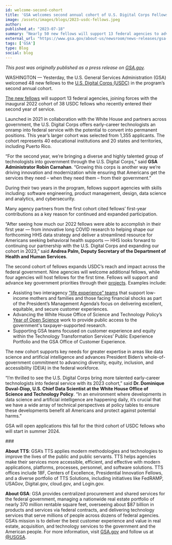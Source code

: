 ```yaml
---
id: welcome-second-cohort
title: 'GSA welcomes second annual cohort of U.S. Digital Corps Fellows'
image: /assets/images/blogs/2023-usdc-fellows.jpeg
author: 
published_at: "2023-07-18"
summary: "Nearly 50 new fellows will support 13 federal agencies to advance key Biden-Harris Administration priorities."
external_url: "https://www.gsa.gov/about-us/newsroom/news-releases/gsa-welcomes-second-annual-cohort-of-us-digital-07182023"
tags: ['GSA']
type: Blog
social: blog
---
```

*This post was originally published as a press release on [GSA.gov](https://www.gsa.gov/about-us/newsroom/news-releases/gsa-welcomes-second-annual-cohort-of-us-digital-07182023).*

WASHINGTON — Yesterday, the U.S. General Services Administration (GSA) welcomed 48 new fellows to the [U.S. Digital Corps (USDC)](https://digitalcorps.gsa.gov/) in the program’s second annual cohort. 

[The new fellows](https://digitalcorps.gsa.gov/fellows/2023/#fellows-select-year) will support 13 federal agencies, joining forces with the inaugural 2022 cohort of 38 USDC fellows who recently entered their second year of service.

Launched in 2021 in collaboration with the White House and partners across government, the U.S. Digital Corps offers early-career technologists an onramp into federal service with the potential to convert into permanent positions. This year’s larger cohort was selected from 1,355 applicants. The cohort represents 40 educational institutions and 20 states and territories, including Puerto Rico.

“For the second year, we’re bringing a diverse and highly talented group of technologists into government through the U.S. Digital Corps,” said **GSA Administrator Robin Carnahan**. “Growing this corps is another way we’re driving innovation and modernization while ensuring that Americans get the services they need –  when they need them – from their government.” 

During their two years in the program, fellows support agencies with skills including: software engineering, product management, design, data science and analytics, and cybersecurity. 

Many agency partners from the first cohort cited fellows’ first-year contributions as a key reason for continued and expanded participation. 

“After seeing how much our 2022 fellows were able to accomplish in their first year — from innovative long COVID research to helping shape our forthcoming HHS data strategy and deliver a streamlined resource for Americans seeking behavioral health supports — HHS looks forward to continuing our partnership with the U.S. Digital Corps and expanding our cohort in 2023,” said **Andrea Palm, Deputy Secretary of the Department of Health and Human Services**. 

The second cohort of fellows expands USDC’s reach and impact across the federal government. Nine agencies will welcome additional fellows, while four agencies will host fellows for the first time. Fellows will support and advance key government priorities through their [projects](https://digitalcorps.gsa.gov/projects/). Examples include:

- Assisting two interagency [“life experience” teams](https://www.performance.gov/pma/cx/strategy/2/) that support low-income mothers and families and those facing financial shocks as part of the President’s Management Agenda’s focus on delivering excellent, equitable, and secure customer experiences.
- Advancing the White House Office of Science and Technology Policy’s [Year of Open Science](https://www.whitehouse.gov/ostp/news-updates/2023/01/11/fact-sheet-biden-harris-administration-announces-new-actions-to-advance-open-and-equitable-research/) work to provide public access to the government's taxpayer-supported research.
- Supporting GSA teams focused on customer experience and equity within the Technology Transformation Services’ Public Experience Portfolio and the GSA Office of Customer Experience.
  
The new cohort supports key needs for greater expertise in areas like data science and artificial intelligence and advances President Biden’s whole-of-government commitment to advancing diversity, equity, inclusion, and accessibility (DEIA) in the federal workforce.

“I’m thrilled to see the U.S. Digital Corps bring more talented early-career technologists into federal service with its 2023 cohort,” said **Dr. Dominique Duval-Diop, U.S. Chief Data Scientist at the White House Office of Science and Technology Policy**. “In an environment where developments in data science and artificial intelligence are happening daily, it’s crucial that we have a wide array of technical perspectives at policy tables to ensure these developments benefit all Americans and protect against potential harms.” 

GSA will open applications this fall for the third cohort of USDC fellows who will start in summer 2024.

\###

**About TTS**: GSA’s TTS applies modern methodologies and technologies to improve the lives of the public and public servants. TTS helps agencies make their services more accessible, efficient, and effective with modern applications, platforms, processes, personnel, and software solutions. TTS offices include 18F, Centers of Excellence, Presidential Innovation Fellows, and a diverse portfolio of TTS Solutions, including initiatives like FedRAMP, USAGov, Digital.gov, cloud.gov, and Login.gov.

**About GSA**: GSA provides centralized procurement and shared services for the federal government, managing a nationwide real estate portfolio of nearly 370 million rentable square feet, overseeing about $87 billion in products and services via federal contracts, and delivering technology services that serve millions of people across dozens of federal agencies. GSA’s mission is to deliver the best customer experience and value in real estate, acquisition, and technology services to the government and the American people. For more information, visit [GSA.gov](https://www.gsa.gov/) and follow us at [@USGSA](https://twitter.com/USGSA).
